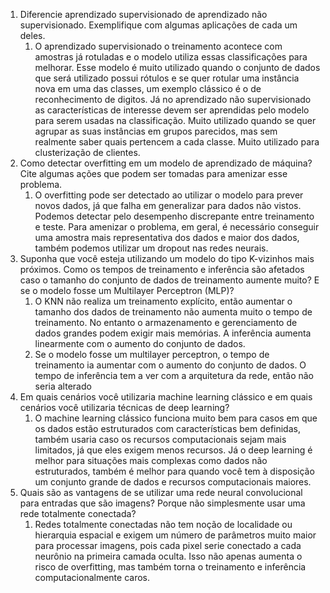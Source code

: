 1) Diferencie aprendizado supervisionado de aprendizado não supervisionado. Exemplifique com algumas aplicações de cada um deles.
	1) O aprendizado supervisionado o treinamento acontece com amostras já rotuladas e o modelo utiliza essas classificações para melhorar. Esse modelo é muito utilizado quando o conjunto de dados que será utilizado possui rótulos e se quer rotular uma instância nova em uma das classes, um exemplo clássico é o de reconhecimento de digitos. Já no aprendizado não supervisionado as características de interesse devem ser aprendidas pelo modelo para serem usadas na classificação. Muito utilizado quando se quer agrupar as suas instâncias em grupos parecidos, mas sem realmente saber quais pertencem a cada classe. Muito utilizado para clusterização de clientes.
2) Como detectar overfitting em um modelo de aprendizado de máquina? Cite algumas ações que podem ser tomadas para amenizar esse problema.
	1) O overfitting pode ser detectado ao utilizar o modelo para prever novos dados, já que falha em generalizar para dados não vistos. Podemos detectar pelo desempenho discrepante entre treinamento e teste. Para amenizar o problema, em geral, é necessário conseguir uma amostra mais representativa dos dados e maior dos dados, também podemos utilizar um dropout nas redes neurais.
3) Suponha que você esteja utilizando um modelo do tipo K-vizinhos mais próximos. Como os tempos de treinamento e inferência são afetados caso o tamanho do conjunto de dados de treinamento aumente muito?  E se o modelo fosse um Multilayer Perceptron (MLP)? 
	1) O KNN não realiza um treinamento explícito, então aumentar o tamanho dos dados de treinamento não aumenta muito o tempo de treinamento. No entanto o armazenamento e gerenciamento de dados grandes podem exigir mais memórias. A inferência aumenta linearmente com o aumento do conjunto de dados.
	2) Se o modelo fosse um multilayer perceptron, o tempo de treinamento ia aumentar com o aumento do conjunto de dados. O tempo de inferência tem a ver com a arquitetura da rede, então não seria alterado
4) Em quais cenários você utilizaria machine learning clássico e em quais cenários você utilizaria técnicas de deep learning? 
	1) O machine learning clássico funciona muito bem para casos em que os dados estão estruturados com características bem definidas, também usaria caso os recursos computacionais sejam mais limitados, já que eles exigem menos recursos. Já o deep learning é melhor para situações mais complexas como dados não estruturados, também é melhor para quando você tem à disposição um conjunto grande de dados e recursos computacionais maiores.
5) Quais são as vantagens de se utilizar uma rede neural convolucional para entradas que são imagens? Porque não simplesmente usar uma rede totalmente conectada?
	1) Redes totalmente conectadas não tem noção de localidade ou hierarquia espacial e exigem um número de parâmetros muito maior para processar imagens, pois cada pixel serie conectado a cada neurônio na primeira camada oculta. Isso não apenas aumenta o risco de overfitting, mas  também torna o treinamento e inferência computacionalmente caros.